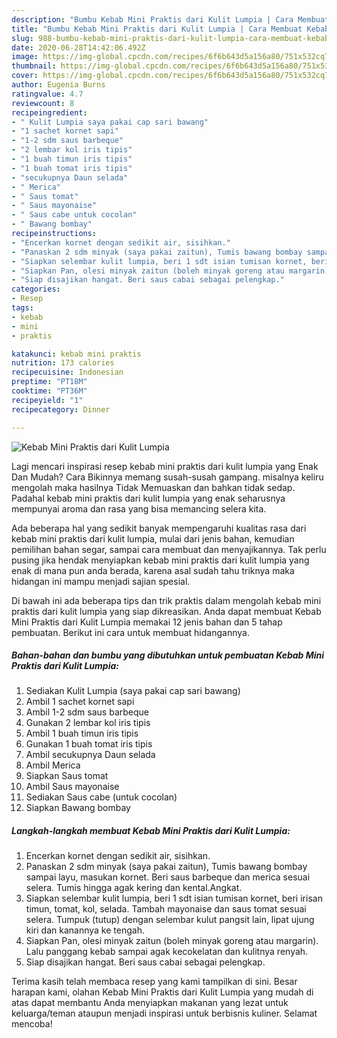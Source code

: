 ```yaml
---
description: "Bumbu Kebab Mini Praktis dari Kulit Lumpia | Cara Membuat Kebab Mini Praktis dari Kulit Lumpia Yang Lezat"
title: "Bumbu Kebab Mini Praktis dari Kulit Lumpia | Cara Membuat Kebab Mini Praktis dari Kulit Lumpia Yang Lezat"
slug: 988-bumbu-kebab-mini-praktis-dari-kulit-lumpia-cara-membuat-kebab-mini-praktis-dari-kulit-lumpia-yang-lezat
date: 2020-06-28T14:42:06.492Z
image: https://img-global.cpcdn.com/recipes/6f6b643d5a156a80/751x532cq70/kebab-mini-praktis-dari-kulit-lumpia-foto-resep-utama.jpg
thumbnail: https://img-global.cpcdn.com/recipes/6f6b643d5a156a80/751x532cq70/kebab-mini-praktis-dari-kulit-lumpia-foto-resep-utama.jpg
cover: https://img-global.cpcdn.com/recipes/6f6b643d5a156a80/751x532cq70/kebab-mini-praktis-dari-kulit-lumpia-foto-resep-utama.jpg
author: Eugenia Burns
ratingvalue: 4.7
reviewcount: 8
recipeingredient:
- " Kulit Lumpia saya pakai cap sari bawang"
- "1 sachet kornet sapi"
- "1-2 sdm saus barbeque"
- "2 lembar kol iris tipis"
- "1 buah timun iris tipis"
- "1 buah tomat iris tipis"
- "secukupnya Daun selada"
- " Merica"
- " Saus tomat"
- " Saus mayonaise"
- " Saus cabe untuk cocolan"
- " Bawang bombay"
recipeinstructions:
- "Encerkan kornet dengan sedikit air, sisihkan."
- "Panaskan 2 sdm minyak (saya pakai zaitun), Tumis bawang bombay sampai layu, masukan kornet. Beri saus barbeque dan merica sesuai selera. Tumis hingga agak kering dan kental.Angkat."
- "Siapkan selembar kulit lumpia, beri 1 sdt isian tumisan kornet, beri irisan timun, tomat, kol, selada. Tambah mayonaise dan saus tomat sesuai selera. Tumpuk (tutup) dengan selembar kulut pangsit lain, lipat ujung kiri dan kanannya ke tengah."
- "Siapkan Pan, olesi minyak zaitun (boleh minyak goreng atau margarin). Lalu panggang kebab sampai agak kecokelatan dan kulitnya renyah."
- "Siap disajikan hangat. Beri saus cabai sebagai pelengkap."
categories:
- Resep
tags:
- kebab
- mini
- praktis

katakunci: kebab mini praktis 
nutrition: 173 calories
recipecuisine: Indonesian
preptime: "PT18M"
cooktime: "PT36M"
recipeyield: "1"
recipecategory: Dinner

---
```



![Kebab Mini Praktis dari Kulit Lumpia](https://img-global.cpcdn.com/recipes/6f6b643d5a156a80/751x532cq70/kebab-mini-praktis-dari-kulit-lumpia-foto-resep-utama.jpg)

Lagi mencari inspirasi resep kebab mini praktis dari kulit lumpia yang Enak Dan Mudah? Cara Bikinnya memang susah-susah gampang. misalnya keliru mengolah maka hasilnya Tidak Memuaskan dan bahkan tidak sedap. Padahal kebab mini praktis dari kulit lumpia yang enak seharusnya mempunyai aroma dan rasa yang bisa memancing selera kita.

Ada beberapa hal yang sedikit banyak mempengaruhi kualitas rasa dari kebab mini praktis dari kulit lumpia, mulai dari jenis bahan, kemudian pemilihan bahan segar, sampai cara membuat dan menyajikannya. Tak perlu pusing jika hendak menyiapkan kebab mini praktis dari kulit lumpia yang enak di mana pun anda berada, karena asal sudah tahu triknya maka hidangan ini mampu menjadi sajian spesial.




Di bawah ini ada beberapa tips dan trik praktis dalam mengolah kebab mini praktis dari kulit lumpia yang siap dikreasikan. Anda dapat membuat Kebab Mini Praktis dari Kulit Lumpia memakai 12 jenis bahan dan 5 tahap pembuatan. Berikut ini cara untuk membuat hidangannya.

<!--inarticleads1-->

##### Bahan-bahan dan bumbu yang dibutuhkan untuk pembuatan Kebab Mini Praktis dari Kulit Lumpia:

1. Sediakan  Kulit Lumpia (saya pakai cap sari bawang)
1. Ambil 1 sachet kornet sapi
1. Ambil 1-2 sdm saus barbeque
1. Gunakan 2 lembar kol iris tipis
1. Ambil 1 buah timun iris tipis
1. Gunakan 1 buah tomat iris tipis
1. Ambil secukupnya Daun selada
1. Ambil  Merica
1. Siapkan  Saus tomat
1. Ambil  Saus mayonaise
1. Sediakan  Saus cabe (untuk cocolan)
1. Siapkan  Bawang bombay




<!--inarticleads2-->

##### Langkah-langkah membuat Kebab Mini Praktis dari Kulit Lumpia:

1. Encerkan kornet dengan sedikit air, sisihkan.
1. Panaskan 2 sdm minyak (saya pakai zaitun), Tumis bawang bombay sampai layu, masukan kornet. Beri saus barbeque dan merica sesuai selera. Tumis hingga agak kering dan kental.Angkat.
1. Siapkan selembar kulit lumpia, beri 1 sdt isian tumisan kornet, beri irisan timun, tomat, kol, selada. Tambah mayonaise dan saus tomat sesuai selera. Tumpuk (tutup) dengan selembar kulut pangsit lain, lipat ujung kiri dan kanannya ke tengah.
1. Siapkan Pan, olesi minyak zaitun (boleh minyak goreng atau margarin). Lalu panggang kebab sampai agak kecokelatan dan kulitnya renyah.
1. Siap disajikan hangat. Beri saus cabai sebagai pelengkap.




Terima kasih telah membaca resep yang kami tampilkan di sini. Besar harapan kami, olahan Kebab Mini Praktis dari Kulit Lumpia yang mudah di atas dapat membantu Anda menyiapkan makanan yang lezat untuk keluarga/teman ataupun menjadi inspirasi untuk berbisnis kuliner. Selamat mencoba!
